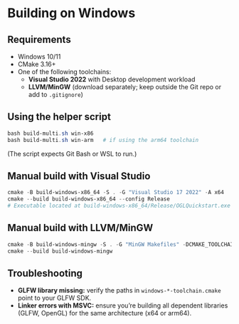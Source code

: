 # Building on Windows

## Requirements
- Windows 10/11
- CMake 3.16+
- One of the following toolchains:
  - **Visual Studio 2022** with Desktop development workload
  - **LLVM/MinGW** (download separately; keep outside the Git repo or add to `.gitignore`)

## Using the helper script
```powershell
bash build-multi.sh win-x86
bash build-multi.sh win-arm   # if using the arm64 toolchain
```
(The script expects Git Bash or WSL to run.)

## Manual build with Visual Studio
```powershell
cmake -B build-windows-x86_64 -S . -G "Visual Studio 17 2022" -A x64
cmake --build build-windows-x86_64 --config Release
# Executable located at build-windows-x86_64/Release/OGLQuickstart.exe
```

## Manual build with LLVM/MinGW
```powershell
cmake -B build-windows-mingw -S . -G "MinGW Makefiles" -DCMAKE_TOOLCHAIN_FILE=windows-x86_64-toolchain.cmake
cmake --build build-windows-mingw
```

## Troubleshooting
- **GLFW library missing:** verify the paths in `windows-*-toolchain.cmake` point to your GLFW SDK.
- **Linker errors with MSVC:** ensure you’re building all dependent libraries (GLFW, OpenGL) for the same architecture (x64 or arm64).
